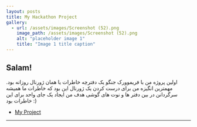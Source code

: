 ```yaml
---
layout: posts
title: My Hackathon Project
gallery:
  - url: /assets/images/Screenshot (52).png
    image_path: /assets/images/Screenshot (52).png
    alt: "placeholder image 1"
    title: "Image 1 title caption"
---
```


## Salam!

اولین پروژه من با فریموورک جنگو یک دفترچه خاطرات یا همان ژورنال روزانه بود.
مهمترین انگیزه من برای درست کردن یک ژورنال این بود که خاطرات ما همیشه سرگردانن در بین دفتر ها و نوت های گوشی
هدف من ایجاد یک جای واحد برای این خاطرات بود :)

* [My Project](http://96551056.pythonanywhere.com/)








---
